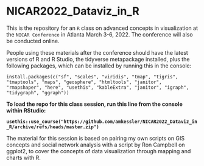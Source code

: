 # NICAR2022_Dataviz_in_R

This is the repository for an <code>R</code> class on advanced concepts in visualization at the <code>NICAR Conference</code> in Atlanta March 3-6, 2022. The conference will also be conducted online.

People using these materials after the conference should have the latest versions of R and R Studio, the tidyverse metapackage installed, plus the following packages, which can be installed by running this in the console:

`install.packages(c("sf", "scales", "viridis", "tmap", "tigris", "tmaptools", "maps", "geosphere", "htmltools", "janitor", "rmapshaper", "here", "usethis", "kableExtra", "janitor", "igraph", "tidygraph", "ggraph"))`

**To load the repo for this class session, run this line from the console within RStudio:**

**`usethis::use_course("https://github.com/amkessler/NICAR2022_Dataviz_in_R/archive/refs/heads/master.zip")`**

The material for this session is based on pairing my own scripts on GIS concepts and social network analysis with a script by Ron Campbell on ggplot2, to cover the concepts of data visualization through mapping and charts with R.
